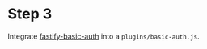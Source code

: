 # Step 3

Integrate [fastify-basic-auth](https://github.com/fastify/fastify-basic-auth) into a `plugins/basic-auth.js`.
